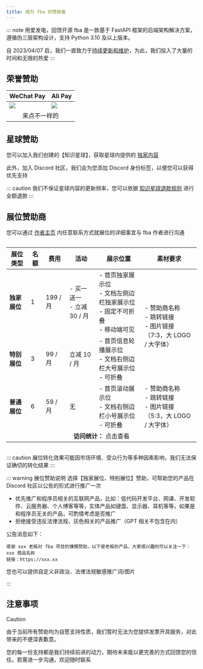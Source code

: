 ```yaml
---
title: 成为 fba 的赞助者
---
```


::: note 用爱发电，回馈开源
fba 是一款基于 FastAPI 框架的后端架构解决方案，遵循伪三层架构设计，支持 Python 3.10 及以上版本。

自 2023/04/07 启，我们一直致力于[持续更新和维护](./backend/summary/why.md#长期维护)，为此，我们投入了大量的时间和无限的热爱
:::

## 荣誉赞助

<div class="sponsor-table">
    <table>
        <thead>
        <tr>
            <th style="text-align: center;"><Icon name="mingcute:wechat-pay-fill" />WeChat Pay</th>
            <th style="text-align: center;"><Icon name="ant-design:alipay-square-filled" />Ali Pay</th>
        </tr>
        </thead>
        <tbody>
        <tr>
            <td><img src="https://wu-clan.github.io/picx-images-hosting/pay/weixin.jpg" /></td>
            <td><img src="https://wu-clan.github.io/picx-images-hosting/pay/zfb.jpg" /></td>
        </tr>
        <tr>
            <td colspan="6" style="text-align: center">
                <a href="https://wu-clan.github.io/sponsor/" style="text-decoration: none;">来点不一样的</a>
            </td>
        </tr>
        </tbody>
    </table>
</div>

## 星球赞助

您可以加入我们创建的【知识星球】，获取星球内提供的 [独家内容](./planet.md)

此外，加入 Discord 社区，我们会为您添加 Discord 身份标签，以便您可以获得优先支持

::: caution
我们不保证星球内容的更新频率，您可以依据 [知识星球退款规则](https://support.zsxq.com/refundRules.html) 进行全额退款
:::

## 展位赞助商

您可以通过 [作者主页](https://wu-clan.github.io/homepage/) 内任意联系方式就展位的详细事宜与 fba 作者进行沟通

<div style="display: flex; align-items: center; justify-content: center;">
    <table>
        <thead>
        <tr>
            <th>展位类型</th>
            <th>名额</th>
            <th>费用</th>
            <th>活动</th>
            <th>展示位置</th>
            <th>素材要求</th>
        </tr>
        </thead>
        <tbody>
        <!-- 独家展位 -->
        <tr>
            <td><strong>独家展位</strong></td>
            <td>1</td>
            <td>199 / 月</td>
            <td>
                - 买一送一<br>
                - 立减 30 / 月
            </td>
            <td>
                - 首页独家展示位<br>
                - 文档左侧边栏独家展示位<br>
                - 固定不可折叠<br>
                - 移动端可见
            </td>
            <td rowspan="2">
                - 赞助商名称<br>
                - 跳转链接<br>
                - 图片链接<br>
                （7:3，大 LOGO / 大字体）
            </td>
        </tr>
        <tr>
            <td><strong>特别展位</strong></td>
            <td>3</td>
            <td>99 / 月</td>
            <td>立减 10 / 月</td>
            <td>
                - 首页信息轮播展示位<br>
                - 文档右侧边栏大号展示位<br>
                - 可折叠
            </td>
        </tr>
        <tr>
            <td><strong>普通展位</strong></td>
            <td>6</td>
            <td>59 / 月</td>
            <td>无</td>
            <td>
                - 首页滚动展示位<br>
                - 文档右侧边栏小号展示位<br>
                - 可折叠
            </td>
            <td>
                - 赞助商名称<br>
                - 跳转链接<br>
                - 图片链接<br>
                （5:3，大 LOGO / 大字体）
            </td>
        </tr>
        <tr>
            <td colspan="6" style="text-align: center">
                <strong>访问统计：</strong>
                <a href="https://eu.umami.is/share/Qr55K5Uczo4dKwdQ/fastapi-practices.github.io"
                   style="text-decoration: none;">点击查看</a>
            </td>
        </tr>
        </tbody>
    </table>
</div>

::: caution
展位转化效果可能因市场环境、受众行为等多种因素影响，我们无法保证确切的转化结果
:::

::: warning 展位赞助说明
选择【独家展位、特别展位】赞助，可帮助您的产品在 Discord 社区以公告的形式进行推广一次

- 优先推广和程序员相关的互联网产品，比如：低代码开发平台、网课、开发软件、云服务器、个人博客等等，实体产品如键盘、显示器、耳机等等，如果是和程序员无关的产品，可酌情考虑是否推广
- 拒绝接受违反法律法规、灰色相关的产品推广（GPT 相关不包含在内）

公告消息如下：

```
感谢 xxx 老板对 fba 项目的慷慨赞助，以下是老板的产品，大家感兴趣的可以关注一下：
xxx 商品名称
链接：https://xxx.xx
```

您也可以提供自定义非政治、法律法规敏感推广词/图片

:::

## 注意事项

> [!CAUTION]
> 由于当前所有赞助均为自愿支持性质，我们暂时无法为您提供发票开具服务，对此带来的不便深表歉意。
>
> 您的每一份支持都是我们持续前进的动力，期待未来能以更完善的方式回馈您的信任。若需进一步沟通，欢迎随时联系

<style>
.vp-doc .sponsor-table {
  display: flex;
  align-items: center;
  justify-content: center;
}

.vp-doc .sponsor-table img {
  width: 180px;
}

@media (min-width: 768px) {
  .vp-doc .sponsor-table img {
    width: 220px;
  }
}
</style>